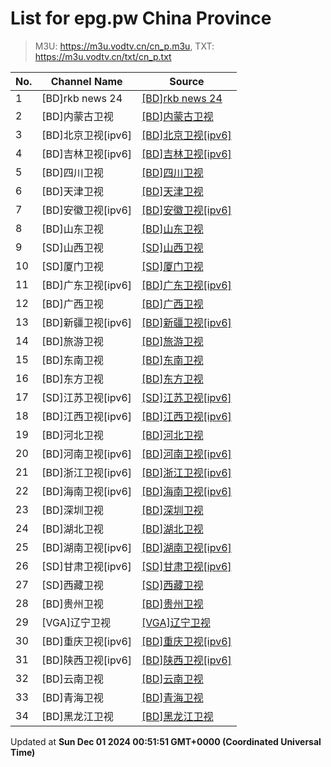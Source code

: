 # List for **epg.pw China Province**

> M3U: <https://m3u.vodtv.cn/cn_p.m3u>, TXT: <https://m3u.vodtv.cn/txt/cn_p.txt>

| No.  | Channel Name | Source |
| --- | ------------ | --- |
| 1 | [BD]rkb news 24 | [[BD]rkb news 24](https://epg.pw/stream/5c0a5e9b24538982f2adc32190019a57ce3b22128142d163af46657413602453.m3u8) |
| 2 | [BD]内蒙古卫视 | [[BD]内蒙古卫视](https://epg.pw/stream/257b62e44b49294fba69f1d5689725632ae7d24594234533f23ee7cc1cc49c63.m3u8) |
| 3 | [BD]北京卫视[ipv6] | [[BD]北京卫视[ipv6]](https://epg.pw/stream/ed16a4cd210c9f9d6204ddc6fb5def63a1c54b60114fb61679e61363edea068b.m3u8) |
| 4 | [BD]吉林卫视[ipv6] | [[BD]吉林卫视[ipv6]](https://epg.pw/stream/657b3cc8f2106d0e0b52d0bc7f0e15db544b37b3e86bf5f486f351b9db61fa2e.m3u8) |
| 5 | [BD]四川卫视 | [[BD]四川卫视](https://epg.pw/stream/c1d7aa9fdbe369ae7c3242d0dade547b7987e1e37e7e2098a45e794c3296f862.ctv) |
| 6 | [BD]天津卫视 | [[BD]天津卫视](https://epg.pw/stream/5130db2a0db7213cccda6a66743eccb8ca7db6b5b8c54e87636fdd0b694ce979.ctv) |
| 7 | [BD]安徽卫视[ipv6] | [[BD]安徽卫视[ipv6]](https://epg.pw/stream/80d1988862ff0162fdab6745b126a3a69d563855cbc5df750cd96b6424ea16a1.m3u8) |
| 8 | [BD]山东卫视 | [[BD]山东卫视](https://epg.pw/stream/4a343c7c4de4157d46c357cae28382364d74d1884942cf09bd212bfce4beeb7b.m3u8) |
| 9 | [SD]山西卫视 | [[SD]山西卫视](https://epg.pw/stream/26bc11f19d981a15cde7badbe86ce9030af5cb1f8a4bf8c8e454c2b11e14f962.m3u8) |
| 10 | [SD]厦门卫视 | [[SD]厦门卫视](https://epg.pw/stream/aa65dd411565991ace44f9e5934bd018fdd52122e052d471a363b6ee839e1079.m3u8) |
| 11 | [BD]广东卫视[ipv6] | [[BD]广东卫视[ipv6]](https://epg.pw/stream/79202aa439fc4fb94a8304f8608737f7cff1626f2b42aa6d5552ecfc2bcacbaf.m3u8) |
| 12 | [BD]广西卫视 | [[BD]广西卫视](https://epg.pw/stream/3899ee96bfc51a8e53baa9d48c86b9b9a52907112fffcb33e94df2c05cc02d3c.m3u8) |
| 13 | [BD]新疆卫视[ipv6] | [[BD]新疆卫视[ipv6]](https://epg.pw/stream/ff921b905e5d0b1628a06f833e0de3632ce26572350b4c077f113e171d27bffe.m3u8) |
| 14 | [BD]旅游卫视 | [[BD]旅游卫视](https://epg.pw/stream/ec4acebcc3eb66ea9f23a8f9024848115d27c6d85681b6142fe5b7359851b2bb.m3u8) |
| 15 | [BD]东南卫视 | [[BD]东南卫视](https://epg.pw/stream/d3a633f9603e282ecb78c53b3220a5cc6d4ae302a789711407a0794bc0c79c00.m3u8) |
| 16 | [BD]东方卫视 | [[BD]东方卫视](https://epg.pw/stream/636d16f50c8d96b05c6c11994cc91e361e669419cee31b183d4568b76f288d08.ctv) |
| 17 | [SD]江苏卫视[ipv6] | [[SD]江苏卫视[ipv6]](https://epg.pw/stream/3d2796c6d253a8ce33491f776f534920256a756f0201e24e9d25b4c404ec2daa.m3u8) |
| 18 | [BD]江西卫视[ipv6] | [[BD]江西卫视[ipv6]](https://epg.pw/stream/712a9501771f77767d38d69d884e87056ee0cb44e57bb3f4e75f50d3d0ab05fb.m3u8) |
| 19 | [BD]河北卫视 | [[BD]河北卫视](https://epg.pw/stream/3d72ae947c8d574411b9d26bc49ef1b6e8c2c5bf3a55c97df0b37f0af5080a99.m3u8) |
| 20 | [BD]河南卫视[ipv6] | [[BD]河南卫视[ipv6]](https://epg.pw/stream/ea842ab34e6da31e0eae5bd8be6c4b7d67f0b0c214efaca7ff2c5a1718f7fe55.m3u8) |
| 21 | [BD]浙江卫视[ipv6] | [[BD]浙江卫视[ipv6]](https://epg.pw/stream/18109b1804a4d4c8acd2a83f3256b7495a047d7f5cf918ef92febd030933bfc2.m3u8) |
| 22 | [BD]海南卫视[ipv6] | [[BD]海南卫视[ipv6]](https://epg.pw/stream/13db356c0b392d00d91868541b8e5b62ef81bc91f1ab1f35444739650b5b1420.m3u8) |
| 23 | [BD]深圳卫视 | [[BD]深圳卫视](https://epg.pw/stream/d379428ff38217ba5212dcd1949647ac1e4382f306b14a380bf60b7b056b4a2b.m3u8) |
| 24 | [BD]湖北卫视 | [[BD]湖北卫视](https://epg.pw/stream/a168d5ee9a5535ed5d363fe5b921fc96b8e59faeb98d0a1780505ad1384b0a00.m3u8) |
| 25 | [BD]湖南卫视[ipv6] | [[BD]湖南卫视[ipv6]](https://epg.pw/stream/d52964aac9910bfbdd885e0138b82fe305407bea3bb18b1f38f97190e60ec9b5.m3u8) |
| 26 | [SD]甘肃卫视[ipv6] | [[SD]甘肃卫视[ipv6]](https://epg.pw/stream/05ccbebe8d81cf91ecf4347845f6f0b42fed4bab4071195b0a4f735a80c386bd.m3u8) |
| 27 | [SD]西藏卫视 | [[SD]西藏卫视](https://epg.pw/stream/de379ca26bc8e110b63a57f9d4b17db2fdb54047b99679d4c5434d1330b3d0d9.m3u8) |
| 28 | [BD]贵州卫视 | [[BD]贵州卫视](https://epg.pw/stream/cc54b485fc3912265c9dbb24fe2b6d1ba2b65412d0ff45b904bc4d53ea02bf67.ctv) |
| 29 | [VGA]辽宁卫视 | [[VGA]辽宁卫视](https://epg.pw/stream/4fa75925fb00aa051c6819346628eb0cd8bafd14f8231c9166b8a5209111db07.m3u8) |
| 30 | [BD]重庆卫视[ipv6] | [[BD]重庆卫视[ipv6]](https://epg.pw/stream/ab652effca726310b82c8a321edfa861029f896ef612cbed788dd4c907c075aa.m3u8) |
| 31 | [BD]陕西卫视[ipv6] | [[BD]陕西卫视[ipv6]](https://epg.pw/stream/eb1d7157459fe4c37bbfad23252b85ab628f4e3d14d81aea7b4a014d2658ae41.m3u8) |
| 32 | [BD]云南卫视 | [[BD]云南卫视](https://epg.pw/stream/368e59cc43274d4c5380dfd940d1f40ee03a4b9cb5b1648b01c42b47f2516d8b.ctv) |
| 33 | [BD]青海卫视 | [[BD]青海卫视](https://epg.pw/stream/baf5e50a17f574f86c96810d5d2eebbbc3570ca5f5a35d953837040845c89726.ctv) |
| 34 | [BD]黑龙江卫视 | [[BD]黑龙江卫视](https://epg.pw/stream/bba30e5caaeffff57cecd7e3145d77937bb135028de2be19ffe2f644858124ca.m3u8) |

Updated at **Sun Dec 01 2024 00:51:51 GMT+0000 (Coordinated Universal Time)**
